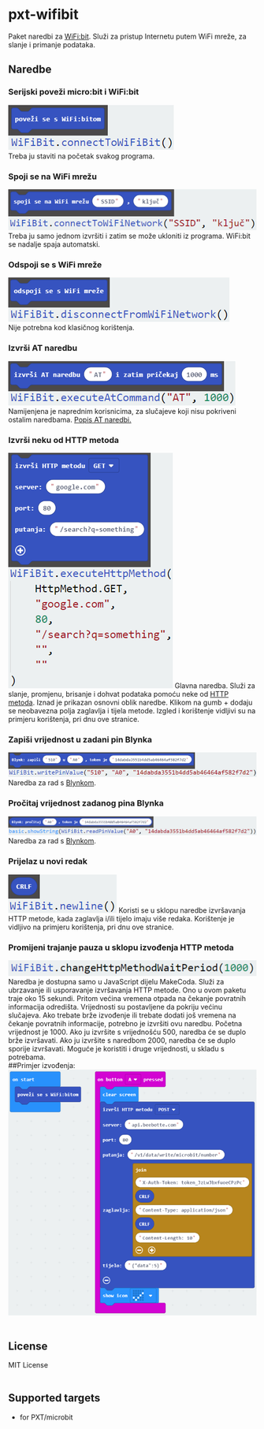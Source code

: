 # pxt-wifibit
Paket naredbi za [WiFi:bit](https://e-radionica.com/hr/wifi-bit.html). Služi za pristup Internetu putem WiFi mreže, za slanje i primanje podataka.
## Naredbe
### Serijski poveži micro:bit i WiFi:bit
![alt text](/images/01%20-%20connectToWiFiBit.png "connectToWiFiBit()")
<br/>
Treba ju staviti na početak svakog programa.
<br/>
### Spoji se na WiFi mrežu
![alt text](/images/02%20-%20connectToWiFiNetwork.png "connectToWiFiNetwork()")
<br/>
Treba ju samo jednom izvršiti i zatim se može ukloniti iz programa. WiFi:bit se nadalje spaja automatski.
<br/>
### Odspoji se s WiFi mreže
![alt text](/images/03%20-%20disconnectFromWifiNetwork.png "disconnectFromWifiNetwork()")
<br/>
Nije potrebna kod klasičnog korištenja.
<br/>
### Izvrši AT naredbu
![alt text](/images/04%20-%20executeAtCommand.png "executeAtCommand()")
Namijenjena je naprednim korisnicima, za slučajeve koji nisu pokriveni ostalim naredbama. [Popis AT naredbi.](https://room-15.github.io/blog/2015/03/26/esp8266-at-command-reference/)
<br/>
### Izvrši neku od HTTP metoda
![alt text](/images/05%20-%20executeHttpMethod.png "executeHttpMethod()")
Glavna naredba. Služi za slanje, promjenu, brisanje i dohvat podataka pomoću neke od [HTTP metoda](https://www.tutorialspoint.com/http/http_methods.htm). Iznad je prikazan osnovni oblik naredbe. Klikom na gumb + dodaju se neobavezna polja zaglavlja i tijela metode. Izgled i korištenje vidljivi su na primjeru korištenja, pri dnu ove stranice.
<br/>
### Zapiši vrijednost u zadani pin Blynka
![alt text](/images/06%20-%20writePinValue.png "writePinValue()")
Naredba za rad s [Blynkom](https://blynk.io/).
<br/>
### Pročitaj vrijednost zadanog pina Blynka
![alt text](/images/07%20-%20readPinValue.png "readPinValue()")
Naredba za rad s [Blynkom](https://blynk.io/).
<br/>
### Prijelaz u novi redak
![alt text](/images/08%20-%20newline.png "newline()")
Koristi se u sklopu naredbe izvršavanja HTTP metode, kada zaglavlja i/ili tijelo imaju više redaka. Korištenje je vidljivo na primjeru korištenja, pri dnu ove stranice.
<br/>
### Promijeni trajanje pauza u sklopu izvođenja HTTP metoda
![alt text](/images/09%20-%20changeHttpMethodWaitPeriod.png "changeHttpMethodWaitPeriod()")
Naredba je dostupna samo u JavaScript dijelu MakeCoda. Služi za ubrzavanje ili usporavanje izvršavanja HTTP metode. Ono u ovom paketu traje oko 15 sekundi. Pritom većina vremena otpada na čekanje povratnih informacija odredišta. Vrijednosti su postavljene da pokriju većinu slučajeva. Ako trebate brže izvođenje ili trebate dodati još vremena na čekanje povratnih informacije, potrebno je izvršiti ovu naredbu. Početna vrijednost je 1000. Ako ju izvršite s vrijednošću 500, naredba će se duplo brže izvršavati. Ako ju izvršite s naredbom 2000, naredba će se duplo sporije izvršavati. Moguće je koristiti i druge vrijednosti, u skladu s potrebama.
<br/>
##Primjer izvođenja:
![alt text](/images/example.png "Example")
<br/>
<br/>
## License
MIT License
<br/>
<br/>
## Supported targets

* for PXT/microbit
